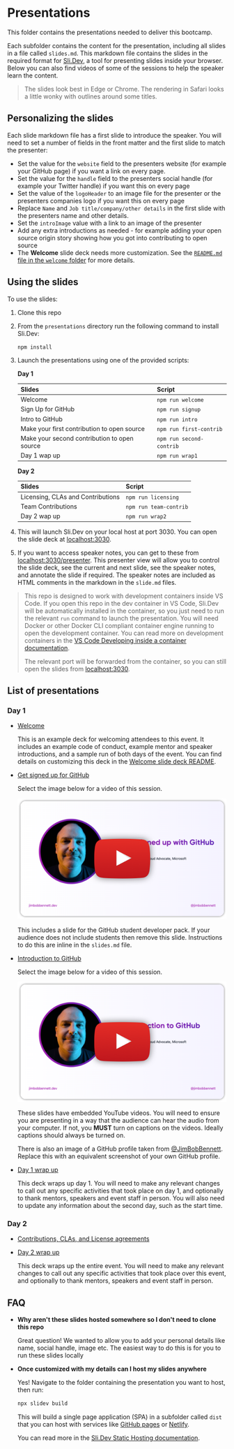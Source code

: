 # Presentations

This folder contains the presentations needed to deliver this bootcamp.

Each subfolder contains the content for the presentation, including all slides in a file called `slides.md`. This markdown file contains the slides in the required format for [Sli.Dev](https://sli.dev), a tool for presenting slides inside your browser. Below you can also find videos of some of the sessions to help the speaker learn the content.

> The slides look best in Edge or Chrome. The rendering in Safari looks a little wonky with outlines around some titles.

## Personalizing the slides

Each slide markdown file has a first slide to introduce the speaker. You will need to set a number of fields in the front matter and the first slide to match the presenter:

* Set the value for the `website` field to the presenters website (for example your GitHub page) if you want a link on every page.
* Set the value for the `handle` field to the presenters social handle (for example your Twitter handle) if you want this on every page
* Set the value of the `logoHeader` to an image file for the presenter or the presenters companies logo if you want this on every page
* Replace `Name` and `Job title/company/other details` in the first slide with the presenters name and other details.
* Set the `introImage` value with a link to an image of the presenter
* Add any extra introductions as needed - for example adding your open source origin story showing how you got into contributing to open source
* The **Welcome** slide deck needs more customization. See the [`README.md` file in the `welcome` folder](./welcome/README.md) for more details.

## Using the slides

To use the slides:

1. Clone this repo

1. From the `presentations` directory run the following command to install Sli.Dev:

    ```bash
    npm install
    ```

1. Launch the presentations using one of the provided scripts:

    **Day 1**

    | Slides                                       | Script                   |
    | -------------------------------------------- | ------------------------ |
    | Welcome                                      | `npm run welcome`        |
    | Sign Up for GitHub                           | `npm run signup`         |
    | Intro to GitHub                              | `npm run intro`          |
    | Make your first contribution to open source  | `npm run first-contrib`  |
    | Make your second contribution to open source | `npm run second-contrib` |
    | Day 1 wap up                                 | `npm run wrap1`          |

    **Day 2**

    | Slides                            | Script                 |
    | --------------------------------- | ---------------------- |
    | Licensing, CLAs and Contributions | `npm run licensing`    |
    | Team Contributions                | `npm run team-contrib` |
    | Day 2 wap up                      | `npm run wrap2`        |

2. This will launch Sli.Dev on your local host at port 3030. You can open the slide deck at [localhost:3030](http://localhost:3030).

3. If you want to access speaker notes, you can get to these from [localhost:3030/presenter](http://localhost:3030/presenter/). This presenter view will allow you to control the slide deck, see the current and next slide, see the speaker notes, and annotate the slide if required. The speaker notes are included as HTML comments in the markdown in the `slide.md` files.

> This repo is designed to work with development containers inside VS Code. If you open this repo in the dev container in VS Code, Sli.Dev will be automatically installed in the container, so you just need to run the relevant `run` command to launch the presentation. You will need Docker or other Docker CLI compliant container engine running to open the development container. You can read more on development containers in the [VS Code Developing inside a container documentation](https://code.visualstudio.com/docs/devcontainers/containers).
>
> The relevant port will be forwarded from the container, so you can still open the slides from [localhost:3030](http://localhost:3030).

## List of presentations

### Day 1

* [Welcome](./welcome/)

    This is an example deck for welcoming attendees to this event. It includes an example code of conduct, example mentor and speaker introductions, and a sample run of both days of the event. You can find details on customizing this deck in the [Welcome slide deck README](./welcome/README.md).

* [Get signed up for GitHub](./get-signed-up-with-github/)

    Select the image below for a video of this session.

    [![Get signed up for GitHub](./img/get-signed-up-thumb.png)](https://youtu.be/tYZjLRc4GlA)

    This includes a slide for the GitHub student developer pack. If your audience does not include students then remove this slide. Instructions to do this are inline in the `slides.md` file.

* [Introduction to GitHub](./intro-to-github/)

    Select the image below for a video of this session.

    [![Introduction to GitHub](./img/intro-thumb.png)](https://youtu.be/uv5qw3kfbQs)

    These slides have embedded YouTube videos. You will need to ensure you are presenting in a way that the audience can hear the audio from your computer. If not, you **MUST** turn on captions on the videos. Ideally captions should always be turned on.

    There is also an image of a GitHub profile taken from [@JimBobBennett](https://github.com/JimBobBennett). Replace this with an equivalent screenshot of your own GitHub profile.

* [Day 1 wrap up](./day-1-wrap/)

    This deck wraps up day 1. You will need to make any relevant changes to call out any specific activities that took place on day 1, and optionally to thank mentors, speakers and event staff in person. You will also need to update any information about the second day, such as the start time.

### Day 2

* [Contributions, CLAs, and License agreements](./contributions-licensing/)

* [Day 2 wrap up](./day-1-wrap/)

    This deck wraps up the entire event. You will need to make any relevant changes to call out any specific activities that took place over this event, and optionally to thank mentors, speakers and event staff in person.

## FAQ

* **Why aren't these slides hosted somewhere so I don't need to clone this repo**

    Great question! We wanted to allow you to add your personal details like name, social handle, image etc. The easiest way to do this is for you to run these slides locally

* **Once customized with my details can I host my slides anywhere**

    Yes! Navigate to the folder containing the presentation you want to host, then run:

    ```bash
    npx slidev build
    ```

    This will build a single page application (SPA) in a subfolder called `dist` that you can host with services like [GitHub pages](https://pages.github.com) or [Netlify](https://www.netlify.com).

    You can read more in the [Sli.Dev Static Hosting documentation](https://sli.dev/guide/hosting.html).
